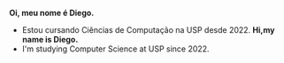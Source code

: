   **Oi, meu nome é Diego.**
- Estou cursando Ciências de Computação na USP desde 2022.
  **Hi,my name is Diego.**
- I'm studying Computer Science at USP since 2022.
